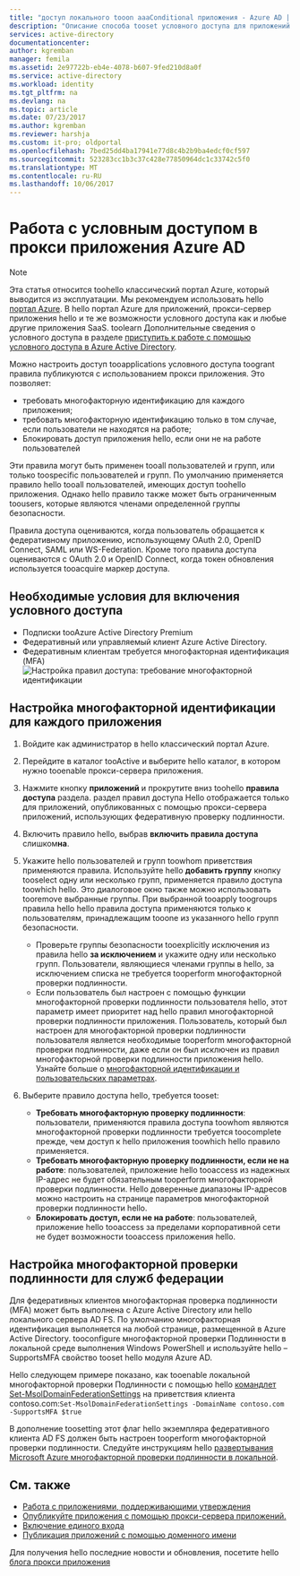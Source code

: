 ```yaml
---
title: "доступ локального tooon aaaConditional приложения - Azure AD | Документы Microsoft"
description: "Описание способа tooset условного доступа для приложений публикации toobe доступны удаленно с помощью прокси приложения Azure AD."
services: active-directory
documentationcenter: 
author: kgremban
manager: femila
ms.assetid: 2e97722b-eb4e-4078-b607-9fed210d8a0f
ms.service: active-directory
ms.workload: identity
ms.tgt_pltfrm: na
ms.devlang: na
ms.topic: article
ms.date: 07/23/2017
ms.author: kgremban
ms.reviewer: harshja
ms.custom: it-pro; oldportal
ms.openlocfilehash: 7bed25dd4ba17941e77d8c4b2b9ba4edcf0cf597
ms.sourcegitcommit: 523283cc1b3c37c428e77850964dc1c33742c5f0
ms.translationtype: MT
ms.contentlocale: ru-RU
ms.lasthandoff: 10/06/2017
---
```

# <a name="working-with-conditional-access-in-azure-ad-application-proxy"></a>Работа с условным доступом в прокси приложения Azure AD

>[!NOTE]
>Эта статья относится toohello классический портал Azure, который выводится из эксплуатации. Мы рекомендуем использовать hello [портал Azure](https://portal.azure.com). В hello портал Azure для приложений, прокси-сервер приложения hello и те же возможности условного доступа как и любые другие приложения SaaS. toolearn Дополнительные сведения о условного доступа в разделе [приступить к работе с помощью условного доступа в Azure Active Directory](active-directory-conditional-access-azure-portal-get-started.md).

Можно настроить доступ tooapplications условного доступа toogrant правила публикуются с использованием прокси приложения. Это позволяет:

* требовать многофакторную идентификацию для каждого приложения;
* требовать многофакторную идентификацию только в том случае, если пользователи не находятся на работе;
* Блокировать доступ приложения hello, если они не на работе пользователей

Эти правила могут быть применен tooall пользователей и групп, или только toospecific пользователей и групп. По умолчанию применяется правило hello tooall пользователей, имеющих доступ toohello приложения. Однако hello правило также может быть ограниченным toousers, которые являются членами определенной группы безопасности.  

Правила доступа оцениваются, когда пользователь обращается к федеративному приложению, использующему OAuth 2.0, OpenID Connect, SAML или WS-Federation. Кроме того правила доступа оцениваются с OAuth 2.0 и OpenID Connect, когда токен обновления используется tooacquire маркер доступа.

## <a name="conditional-access-prerequisites"></a>Необходимые условия для включения условного доступа
* Подписки tooAzure Active Directory Premium
* Федеративный или управляемый клиент Azure Active Directory.
* Федеративным клиентам требуется многофакторная идентификация (MFA)  
    ![Настройка правил доступа: требование многофакторной идентификации](./media/active-directory-application-proxy-conditional-access/application-proxy-conditional-access.png)

## <a name="configure-per-application-multi-factor-authentication"></a>Настройка многофакторной идентификации для каждого приложения
1. Войдите как администратор в hello классический портал Azure.
2. Перейдите в каталог tooActive и выберите hello каталог, в котором нужно tooenable прокси-сервера приложения.
3. Нажмите кнопку **приложений** и прокрутите вниз toohello **правила доступа** раздела. раздел правил доступа Hello отображается только для приложений, опубликованных с помощью прокси-сервера приложений, использующих федеративную проверку подлинности.
4. Включить правило hello, выбрав **включить правила доступа** слишком**на**.
5. Укажите hello пользователей и групп toowhom приветствия применяются правила. Используйте hello **добавить группу** кнопку tooselect одну или несколько групп, применяется правило доступа toowhich hello. Это диалоговое окно также можно использовать tooremove выбранные группы.  При выбранной tooapply toogroups правила hello hello правила доступа применяются только к пользователям, принадлежащим tooone из указанного hello групп безопасности.  

   * Проверьте группы безопасности tooexplicitly исключения из правила hello **за исключением** и укажите одну или несколько групп. Пользователи, являющиеся членами группы в hello, за исключением списка не требуется tooperform многофакторной проверки подлинности.  
   * Если пользователь был настроен с помощью функции многофакторной проверки подлинности пользователя hello, этот параметр имеет приоритет над hello правил многофакторной проверки подлинности приложения. Пользователь, который был настроен для многофакторной проверки подлинности пользователя является необходимые tooperform многофакторной проверки подлинности, даже если он был исключен из правил многофакторной проверки подлинности приложения hello. Узнайте больше о [многофакторной идентификации и пользовательских параметрах](../multi-factor-authentication/multi-factor-authentication.md).
6. Выберите правило доступа hello, требуется tooset:

   * **Требовать многофакторную проверку подлинности**: пользователи, применяются правила доступа toowhom являются многофакторной проверки подлинности требуется toocomplete прежде, чем доступ к hello приложения toowhich hello правило применяется.
   * **Требовать многофакторную проверку подлинности, если не на работе**: пользователей, приложение hello tooaccess из надежных IP-адрес не будет обязательным tooperform многофакторной проверки подлинности. Hello доверенные диапазоны IP-адресов можно настроить на странице параметров многофакторной проверки подлинности hello.
   * **Блокировать доступ, если не на работе**: пользователей, приложение hello tooaccess за пределами корпоративной сети не будет возможности tooaccess приложения hello.

## <a name="configuring-mfa-for-federation-services"></a>Настройка многофакторной проверки подлинности для служб федерации
Для федеративных клиентов многофакторная проверка подлинности (MFA) может быть выполнена с Azure Active Directory или hello локального сервера AD FS. По умолчанию многофакторная идентификация выполняется на любой странице, размещенной в Azure Active Directory. tooconfigure многофакторной проверки Подлинности в локальной среде выполнения Windows PowerShell и используйте hello – SupportsMFA свойство tooset hello модуля Azure AD.

Hello следующем примере показано, как tooenable локальной многофакторной проверки Подлинности с помощью hello [командлет Set-MsolDomainFederationSettings](https://msdn.microsoft.com/library/azure/dn194088.aspx) на приветствия клиента contoso.com:`Set-MsolDomainFederationSettings -DomainName contoso.com -SupportsMFA $true `

В дополнение toosetting этот флаг hello экземпляра федеративного клиента AD FS должен быть настроен tooperform многофакторной проверки подлинности. Следуйте инструкциям hello [развертывания Microsoft Azure многофакторной проверки подлинности в локальной](../multi-factor-authentication/multi-factor-authentication-get-started-server.md).

## <a name="see-also"></a>См. также
* [Работа с приложениями, поддерживающими утверждения](active-directory-application-proxy-claims-aware-apps.md)
* [Опубликуйте приложения с помощью прокси-сервера приложений.](active-directory-application-proxy-publish.md)
* [Включение единого входа](active-directory-application-proxy-sso-using-kcd.md)
* [Публикация приложений с помощью доменного имени](active-directory-application-proxy-custom-domains.md)

Для получения hello последние новости и обновления, посетите hello [блога прокси приложения](http://blogs.technet.com/b/applicationproxyblog/)
